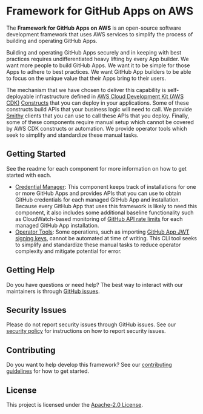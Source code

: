 # Framework for GitHub Apps on AWS

The **Framework for GitHub Apps on AWS** is an open-source software development framework
that uses AWS services to simplify the process of building and operating GitHub Apps.

Building and operating GitHub Apps securely
and in keeping with best practices
requires undifferentiated heavy lifting
by every App builder.
We want more people to build GitHub Apps.
We want it to be simple for those Apps to adhere to best practices.
We want GitHub App builders to be able to focus on
the unique value that their Apps bring to their users.

The mechanism that we have chosen to deliver this capability is
self-deployable infrastructure defined in
[AWS Cloud Development Kit (AWS CDK)](https://docs.aws.amazon.com/cdk/v2/guide/home.html)
[Constructs](https://docs.aws.amazon.com/cdk/v2/guide/constructs.html)
that you can deploy in your applications.
Some of these constructs build APIs
that your business logic will need to call.
We provide
[Smithy](https://smithy.io/2.0/)
clients that you can use
to call these APIs that you deploy.
Finally,
some of these components require manual setup
which cannot be covered by AWS CDK constructs
or automation.
We provide operator tools
which seek to simplify and standardize these manual tasks.

## Getting Started

See the readme for each component for more information on how to get started with each.

- [Credential Manager](https://github.com/amazon-ospo/framework-for-github-app-on-aws/blob/main/src/packages/app-framework/README.md):
  This component keeps track of installations for one or more GitHub Apps
  and provides APIs that you can use
  to obtain GitHub credentials
  for each managed GitHub App and installation.
  Because every GitHub App that uses this framework is likely to need this component,
  it also includes some additional baseline functionality
  such as CloudWatch-based monitoring of
  [GitHub API rate limits](https://docs.github.com/en/rest/using-the-rest-api/rate-limits-for-the-rest-api?apiVersion=2022-11-28)
  for each managed GitHub App installation.
- [Operator Tools](https://github.com/amazon-ospo/framework-for-github-app-on-aws/blob/main/src/packages/app-framework-ops-tools/README.md):
  Some operations,
  such as importing
  [GitHub App JWT signing keys](https://docs.github.com/en/apps/creating-github-apps/authenticating-with-a-github-app/managing-private-keys-for-github-apps),
  cannot be automated at time of writing.
  This CLI tool seeks to simplify and standardize these manual tasks
  to reduce operator complexity
  and mitigate potential for error.

## Getting Help

Do you have questions or need help?
The best way to interact with our maintainers is through
[GitHub issues](https://github.com/amazon-ospo/framework-for-github-app-on-aws/issues/new/choose).

## Security Issues

Please do not report security issues through GitHub issues.
See our [security policy](https://github.com/amazon-ospo/framework-for-github-app-on-aws?tab=security-ov-file)
for instructions on how to report security issues.

## Contributing

Do you want to help develop this framework?
See our
[contributing guidelines](https://github.com/amazon-ospo/framework-for-github-app-on-aws/blob/main/CONTRIBUTING.md)
for how to get started.

## License

This project is licensed under the
[Apache-2.0 License](https://github.com/amazon-ospo/framework-for-github-app-on-aws/blob/main/LICENSE).
